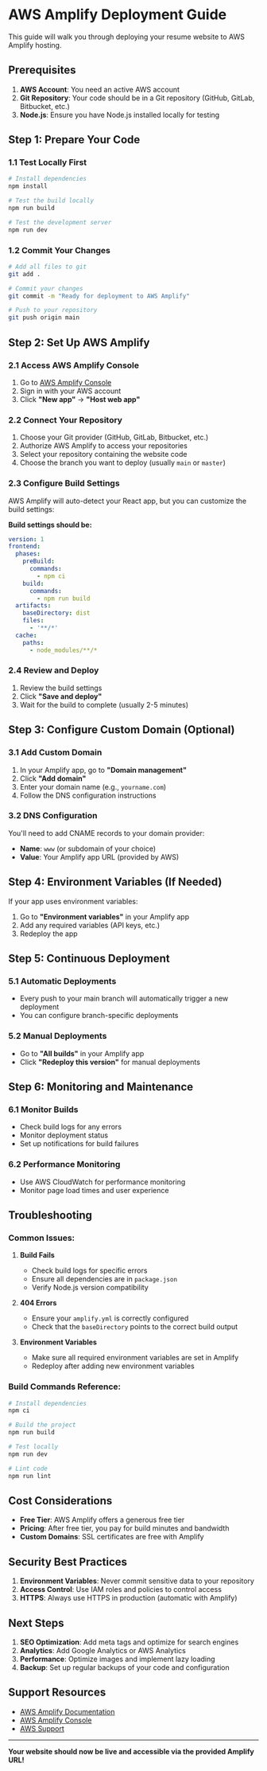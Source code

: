 # AWS Amplify Deployment Guide

This guide will walk you through deploying your resume website to AWS Amplify hosting.

## Prerequisites

1. **AWS Account**: You need an active AWS account
2. **Git Repository**: Your code should be in a Git repository (GitHub, GitLab, Bitbucket, etc.)
3. **Node.js**: Ensure you have Node.js installed locally for testing

## Step 1: Prepare Your Code

### 1.1 Test Locally First
```bash
# Install dependencies
npm install

# Test the build locally
npm run build

# Test the development server
npm run dev
```

### 1.2 Commit Your Changes
```bash
# Add all files to git
git add .

# Commit your changes
git commit -m "Ready for deployment to AWS Amplify"

# Push to your repository
git push origin main
```

## Step 2: Set Up AWS Amplify

### 2.1 Access AWS Amplify Console
1. Go to [AWS Amplify Console](https://console.aws.amazon.com/amplify/)
2. Sign in with your AWS account
3. Click **"New app"** → **"Host web app"**

### 2.2 Connect Your Repository
1. Choose your Git provider (GitHub, GitLab, Bitbucket, etc.)
2. Authorize AWS Amplify to access your repositories
3. Select your repository containing the website code
4. Choose the branch you want to deploy (usually `main` or `master`)

### 2.3 Configure Build Settings
AWS Amplify will auto-detect your React app, but you can customize the build settings:

**Build settings should be:**
```yaml
version: 1
frontend:
  phases:
    preBuild:
      commands:
        - npm ci
    build:
      commands:
        - npm run build
  artifacts:
    baseDirectory: dist
    files:
      - '**/*'
  cache:
    paths:
      - node_modules/**/*
```

### 2.4 Review and Deploy
1. Review the build settings
2. Click **"Save and deploy"**
3. Wait for the build to complete (usually 2-5 minutes)

## Step 3: Configure Custom Domain (Optional)

### 3.1 Add Custom Domain
1. In your Amplify app, go to **"Domain management"**
2. Click **"Add domain"**
3. Enter your domain name (e.g., `yourname.com`)
4. Follow the DNS configuration instructions

### 3.2 DNS Configuration
You'll need to add CNAME records to your domain provider:
- **Name**: `www` (or subdomain of your choice)
- **Value**: Your Amplify app URL (provided by AWS)

## Step 4: Environment Variables (If Needed)

If your app uses environment variables:

1. Go to **"Environment variables"** in your Amplify app
2. Add any required variables (API keys, etc.)
3. Redeploy the app

## Step 5: Continuous Deployment

### 5.1 Automatic Deployments
- Every push to your main branch will automatically trigger a new deployment
- You can configure branch-specific deployments

### 5.2 Manual Deployments
- Go to **"All builds"** in your Amplify app
- Click **"Redeploy this version"** for manual deployments

## Step 6: Monitoring and Maintenance

### 6.1 Monitor Builds
- Check build logs for any errors
- Monitor deployment status
- Set up notifications for build failures

### 6.2 Performance Monitoring
- Use AWS CloudWatch for performance monitoring
- Monitor page load times and user experience

## Troubleshooting

### Common Issues:

1. **Build Fails**
   - Check build logs for specific errors
   - Ensure all dependencies are in `package.json`
   - Verify Node.js version compatibility

2. **404 Errors**
   - Ensure your `amplify.yml` is correctly configured
   - Check that the `baseDirectory` points to the correct build output

3. **Environment Variables**
   - Make sure all required environment variables are set in Amplify
   - Redeploy after adding new environment variables

### Build Commands Reference:
```bash
# Install dependencies
npm ci

# Build the project
npm run build

# Test locally
npm run dev

# Lint code
npm run lint
```

## Cost Considerations

- **Free Tier**: AWS Amplify offers a generous free tier
- **Pricing**: After free tier, you pay for build minutes and bandwidth
- **Custom Domains**: SSL certificates are free with Amplify

## Security Best Practices

1. **Environment Variables**: Never commit sensitive data to your repository
2. **Access Control**: Use IAM roles and policies to control access
3. **HTTPS**: Always use HTTPS in production (automatic with Amplify)

## Next Steps

1. **SEO Optimization**: Add meta tags and optimize for search engines
2. **Analytics**: Add Google Analytics or AWS Analytics
3. **Performance**: Optimize images and implement lazy loading
4. **Backup**: Set up regular backups of your code and configuration

## Support Resources

- [AWS Amplify Documentation](https://docs.aws.amazon.com/amplify/)
- [AWS Amplify Console](https://console.aws.amazon.com/amplify/)
- [AWS Support](https://aws.amazon.com/support/)

---

**Your website should now be live and accessible via the provided Amplify URL!** 